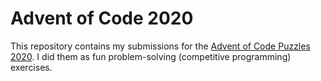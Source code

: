 # Advent of Code 2020

This repository contains my submissions for the [Advent of Code Puzzles 2020](https://adventofcode.com/2020). I did them as fun problem-solving (competitive programming) exercises. 
